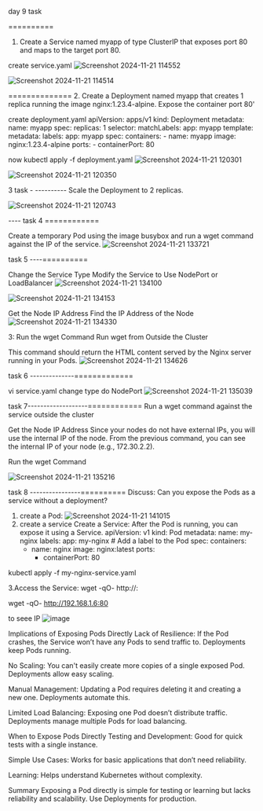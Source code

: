 day 9 task


==========
1. Create a Service named myapp of type ClusterIP that exposes port 80 and maps to the target port 80.

create service.yaml 
![Screenshot 2024-11-21 114552](https://github.com/user-attachments/assets/03fb9f60-c792-4ac4-83b1-dded1289f555)

![Screenshot 2024-11-21 114514](https://github.com/user-attachments/assets/5df71b37-7dd2-46e6-90bb-b713da901189)

==============
2. Create a Deployment named myapp that creates 1 replica running the image nginx:1.23.4-alpine. Expose the container port 80'

   create deployment.yaml
   apiVersion: apps/v1
kind: Deployment
metadata:
  name: myapp
spec:
  replicas: 1
  selector:
    matchLabels:
      app: myapp
  template:
    metadata:
      labels:
        app: myapp
    spec:
      containers:
        - name: myapp
          image: nginx:1.23.4-alpine
          ports:
            - containerPort: 80

   now  kubectl apply -f deployment.yaml
![Screenshot 2024-11-21 120301](https://github.com/user-attachments/assets/4eca7d02-e09b-48ce-aa06-2b22a736429f)



![Screenshot 2024-11-21 120350](https://github.com/user-attachments/assets/e1d4c391-6c8f-4cc0-9b4d-d2ac05b675f4)


3 task - ----------
           Scale the Deployment to 2 replicas.

           
   ![Screenshot 2024-11-21 120743](https://github.com/user-attachments/assets/b3d5426a-9759-4327-82ad-1bf9ccf39d93)


---- task 4 ============

   Create a temporary Pod using the image busybox and run a wget command against the IP of the service.
   ![Screenshot 2024-11-21 133721](https://github.com/user-attachments/assets/dbab60c7-f5b1-455d-b94d-1fc8507e3ec0)


task 5 ----==========


 Change the Service Type
Modify the Service to Use NodePort or LoadBalancer
![Screenshot 2024-11-21 134100](https://github.com/user-attachments/assets/11d734b6-cb55-4e04-8968-ebdb82e9785f)

![Screenshot 2024-11-21 134153](https://github.com/user-attachments/assets/6bcdc630-6f18-4b7b-8971-89b144047d4a)



 Get the Node IP Address
Find the IP Address of the Node
![Screenshot 2024-11-21 134330](https://github.com/user-attachments/assets/aaf1371e-3d75-4573-b620-a7fc4861d0d5)


3: Run the wget Command
Run wget from Outside the Cluster


This command should return the HTML content served by the Nginx server running in your Pods.
![Screenshot 2024-11-21 134626](https://github.com/user-attachments/assets/a191c40a-9201-43dd-835b-100c3c05542f)




task 6 --------------=============


vi service.yaml change type do NodePort 
![Screenshot 2024-11-21 135039](https://github.com/user-attachments/assets/5b3a724b-1d2f-4c09-b916-2da2d360d2c7)


task 7-------------------============
Run a wget command against the service outside the cluster


Get the Node IP Address
Since your nodes do not have external IPs, you will use the internal IP of the node. From the previous command, you can see the internal IP of your node (e.g., 172.30.2.2).

 Run the wget Command


![Screenshot 2024-11-21 135216](https://github.com/user-attachments/assets/43a427df-821e-4c23-b74f-6c13c5f57367)




task 8 ----------------==========
Discuss: Can you expose the Pods as a service without a deployment?

1. create a Pod:
   ![Screenshot 2024-11-21 141015](https://github.com/user-attachments/assets/5f9edc86-e335-4109-a899-e961b88a63d7)
2. create a service Create a Service: After the Pod is running, you can expose it using a Service.
 apiVersion: v1
kind: Pod
metadata:
  name: my-nginx
  labels:
    app: my-nginx  # Add a label to the Pod
spec:
  containers:
    - name: nginx
      image: nginx:latest
      ports:
        - containerPort: 80


kubectl apply -f my-nginx-service.yaml



   
3.Access the Service: 
wget -qO- http://<NodeIP>:<NodePort>

   wget -qO- http://192.168.1.6:80

to seee IP 
![image](https://github.com/user-attachments/assets/bc7582e7-f711-4d64-82bf-bb7ba54e95da)

   






Implications of Exposing Pods Directly
Lack of Resilience: If the Pod crashes, the Service won’t have any Pods to send traffic to. Deployments keep Pods running.

No Scaling: You can't easily create more copies of a single exposed Pod. Deployments allow easy scaling.

Manual Management: Updating a Pod requires deleting it and creating a new one. Deployments automate this.

Limited Load Balancing: Exposing one Pod doesn’t distribute traffic. Deployments manage multiple Pods for load balancing.

When to Expose Pods Directly
Testing and Development: Good for quick tests with a single instance.

Simple Use Cases: Works for basic applications that don’t need reliability.

Learning: Helps understand Kubernetes without complexity.

Summary
Exposing a Pod directly is simple for testing or learning but lacks reliability and scalability. Use Deployments for production.








   

   
